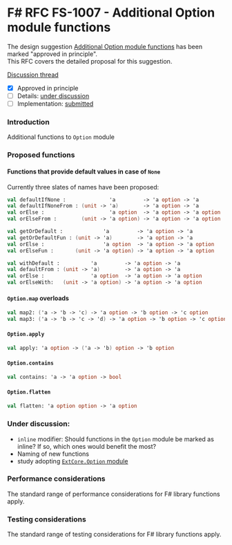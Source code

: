 # F# RFC FS-1007 - Additional Option module functions

The design suggestion [Additional Option module functions](https://fslang.uservoice.com/forums/245727-f-language/suggestions/6672880-add-a-option-getordefault-method-as-a-curryable-al) has been marked "approved in principle".  
This RFC covers the detailed proposal for this suggestion.

[Discussion thread](https://github.com/fsharp/FSharpLangDesign/issues/60)

* [x] Approved in principle
* [ ] Details: [under discussion](https://github.com/fsharp/FSharpLangDesign/issues/60)
* [ ] Implementation: [submitted](https://github.com/Microsoft/visualfsharp/pull/1781)

### Introduction

Additional functions to `Option` module

### Proposed functions

#### Functions that provide default values in case of `None`

Currently three slates of names have been proposed:

```fsharp
val defaultIfNone :              'a         -> 'a option -> 'a
val defaultIfNoneFrom : (unit -> 'a)        -> 'a option -> 'a
val orElse :                     'a option  -> 'a option -> 'a option
val orElseFrom :        (unit -> 'a option) -> 'a option -> 'a option
```

```fsharp
val getOrDefault :             'a         -> 'a option -> 'a
val getOrDefaultFun : (unit -> 'a)        -> 'a option -> 'a
val orElse :                   'a option  -> 'a option -> 'a option
val orElseFun :       (unit -> 'a option) -> 'a option -> 'a option
```

```fsharp
val withDefault :          'a         -> 'a option -> 'a
val defaultFrom : (unit -> 'a)        -> 'a option -> 'a
val orElse :               'a option  -> 'a option -> 'a option
val orElseWith:   (unit -> 'a option) -> 'a option -> 'a option
```

#### `Option.map` overloads

```fsharp
val map2: ('a -> 'b -> 'c) -> 'a option -> 'b option -> 'c option
val map3: ('a -> 'b -> 'c -> 'd) -> 'a option -> 'b option -> 'c option -> 'd option
```

#### `Option.apply`

```fsharp
val apply: 'a option -> ('a -> 'b) option -> 'b option
```

#### `Option.contains`

```fsharp
val contains: 'a -> 'a option -> bool
```

#### `Option.flatten`

```fsharp
val flatten: 'a option option -> 'a option
```

### Under discussion:

- `inline` modifier: Should functions in the `Option` module be marked as inline? If so, which ones would benefit the most?
- Naming of new functions
- study adopting [`ExtCore.Option` module](https://github.com/jack-pappas/ExtCore/blob/5221f4e67a93cffdb85203f3ae403a6052bcfbc0/ExtCore/Pervasive.fs#L810)

### Performance considerations

The standard range of performance considerations for F# library functions apply.

### Testing considerations

The standard range of testing  considerations for F# library functions apply.
